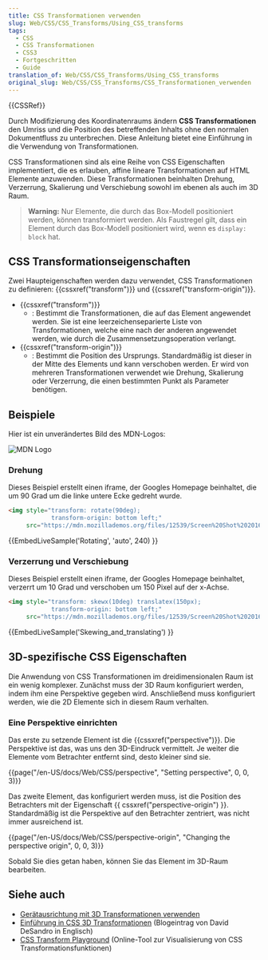```yaml
---
title: CSS Transformationen verwenden
slug: Web/CSS/CSS_Transforms/Using_CSS_transforms
tags:
  - CSS
  - CSS Transformationen
  - CSS3
  - Fortgeschritten
  - Guide
translation_of: Web/CSS/CSS_Transforms/Using_CSS_transforms
original_slug: Web/CSS/CSS_Transforms/CSS_Transformationen_verwenden
---
```

{{CSSRef}}

Durch Modifizierung des Koordinatenraums ändern **CSS Transformationen** den Umriss und die Position des betreffenden Inhalts ohne den normalen Dokumentfluss zu unterbrechen. Diese Anleitung bietet eine Einführung in die Verwendung von Transformationen.

CSS Transformationen sind als eine Reihe von CSS Eigenschaften implementiert, die es erlauben, affine lineare Transformationen auf HTML Elemente anzuwenden. Diese Transformationen beinhalten Drehung, Verzerrung, Skalierung und Verschiebung sowohl im ebenen als auch im 3D Raum.

> **Warning:** Nur Elemente, die durch das Box-Modell positioniert werden, können transformiert werden. Als Faustregel gilt, dass ein Element durch das Box-Modell positioniert wird, wenn es `display: block` hat.

## CSS Transformationseigenschaften

Zwei Haupteigenschaften werden dazu verwendet, CSS Transformationen zu definieren: {{cssxref("transform")}} und {{cssxref("transform-origin")}}.

- {{cssxref("transform")}}
  - : Bestimmt die Transformationen, die auf das Element angewendet werden. Sie ist eine leerzeichenseparierte Liste von Transformationen, welche eine nach der anderen angewendet werden, wie durch die Zusammensetzungsoperation verlangt.
- {{cssxref("transform-origin")}}
  - : Bestimmt die Position des Ursprungs. Standardmäßig ist dieser in der Mitte des Elements und kann verschoben werden. Er wird von mehreren Transformationen verwendet wie Drehung, Skalierung oder Verzerrung, die einen bestimmten Punkt als Parameter benötigen.

## Beispiele

Hier ist ein unverändertes Bild des MDN-Logos:

![MDN Logo](https://mdn.mozillademos.org/files/12539/Screen%20Shot%202016-02-16%20at%2015.53.54.png)

### Drehung

Dieses Beispiel erstellt einen iframe, der Googles Homepage beinhaltet, die um 90 Grad um die linke untere Ecke gedreht wurde.

```html
<img style="transform: rotate(90deg);
            transform-origin: bottom left;"
     src="https://mdn.mozillademos.org/files/12539/Screen%20Shot%202016-02-16%20at%2015.53.54.png">
```

{{EmbedLiveSample('Rotating', 'auto', 240) }}

### Verzerrung und Verschiebung

Dieses Beispiel erstellt einen iframe, der Googles Homepage beinhaltet, verzerrt um 10 Grad und verschoben um 150 Pixel auf der x-Achse.

```html
<img style="transform: skewx(10deg) translatex(150px);
            transform-origin: bottom left;"
     src="https://mdn.mozillademos.org/files/12539/Screen%20Shot%202016-02-16%20at%2015.53.54.png">
```

{{EmbedLiveSample('Skewing_and_translating') }}

## 3D-spezifische CSS Eigenschaften

Die Anwendung von CSS Transformationen im dreidimensionalen Raum ist ein wenig komplexer. Zunächst muss der 3D Raum konfiguriert werden, indem ihm eine Perspektive gegeben wird. Anschließend muss konfiguriert werden, wie die 2D Elemente sich in diesem Raum verhalten.

### Eine Perspektive einrichten

Das erste zu setzende Element ist die {{cssxref("perspective")}}. Die Perspektive ist das, was uns den 3D-Eindruck vermittelt. Je weiter die Elemente vom Betrachter entfernt sind, desto kleiner sind sie.

{{page("/en-US/docs/Web/CSS/perspective", "Setting perspective", 0, 0, 3)}}

Das zweite Element, das konfiguriert werden muss, ist die Position des Betrachters mit der Eigenschaft {{ cssxref("perspective-origin") }}. Standardmäßig ist die Perspektive auf den Betrachter zentriert, was nicht immer ausreichend ist.

{{page("/en-US/docs/Web/CSS/perspective-origin", "Changing the perspective origin", 0, 0, 3)}}

Sobald Sie dies getan haben, können Sie das Element im 3D-Raum bearbeiten.

## Siehe auch

- [Gerätausrichtung mit 3D Transformationen verwenden](/de/docs/Web/Guide/Events/Gerätausrichtung_mit_3D_Transformationen_verwenden)
- [Einführung in CSS 3D Transformationen](http://desandro.github.com/3dtransforms/) (Blogeintrag von David DeSandro in Englisch)
- [CSS Transform Playground](https://css-transform.moro.es/) (Online-Tool zur Visualisierung von CSS Transformationsfunktionen)

